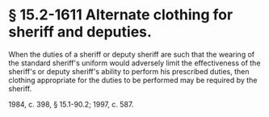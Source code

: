 # § 15.2-1611 Alternate clothing for sheriff and deputies.

<p>When the duties of a sheriff or deputy sheriff are such that the wearing of the standard sheriff's uniform would adversely limit the effectiveness of the sheriff's or deputy sheriff's ability to perform his prescribed duties, then clothing appropriate for the duties to be performed may be required by the sheriff.</p><p>1984, c. 398, § 15.1-90.2; 1997, c. 587.</p>
